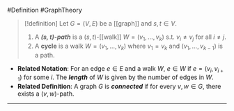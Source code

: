 #Definition #GraphTheory 

> [!definition]
> Let $G=(V,E)$ be a [[graph]] and $s,t\in V$.
> 1. A ***$(s,t)$-path*** is a $(s,t)$-[[walk]] $W=(v_{1},\dots,v_{k})$ s.t. $v_{i}\neq v_{j}$ for all $i\neq j$.
> 2. A **cycle** is a walk $W=(v_{1},\dots,v_{k})$ where $v_{1}=v_{k}$ and $(v_{1},\dots,v_{k-1})$ is a path.
- **Related Notation**: For an edge $e\in E$ and a walk $W$, $e\in W$ if $e=(v_{i},v_{i+1})$ for some $i$. The ***length*** of $W$ is given by the number of edges in $W$.
- **Related Definition**: A graph $G$ is ***connected*** if for every $v,w\in G$, there exists a $(v,w)$-path.
---
